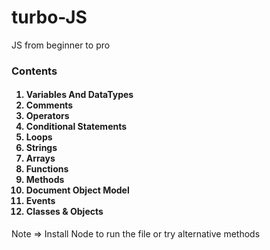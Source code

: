 # turbo-JS

JS from beginner to pro

<h3>Contents</h3>
<OL><h4>
  <LI>Variables And DataTypes</LI>
  <LI>Comments</LI>
  <LI>Operators</LI>
  <LI>Conditional Statements</LI>
  <LI>Loops</LI>
  <LI>Strings</LI>
  <LI>Arrays</LI>
  <LI>Functions</LI>
  <LI>Methods</LI>
  <LI>Document Object Model</LI>
  <LI>Events</LI>
  <LI>Classes & Objects</LI>
</h4></OL>

Note => Install Node to run the file or try alternative methods
